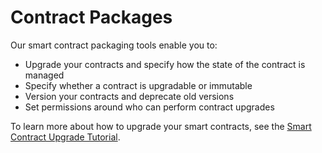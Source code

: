 # Contract Packages

Our smart contract packaging tools enable you to:

-   Upgrade your contracts and specify how the state of the contract is managed
-   Specify whether a contract is upgradable or immutable
-   Version your contracts and deprecate old versions
-   Set permissions around who can perform contract upgrades

To learn more about how to upgrade your smart contracts, see the [Smart Contract Upgrade Tutorial](../tutorials/upgrade-tutorial).
